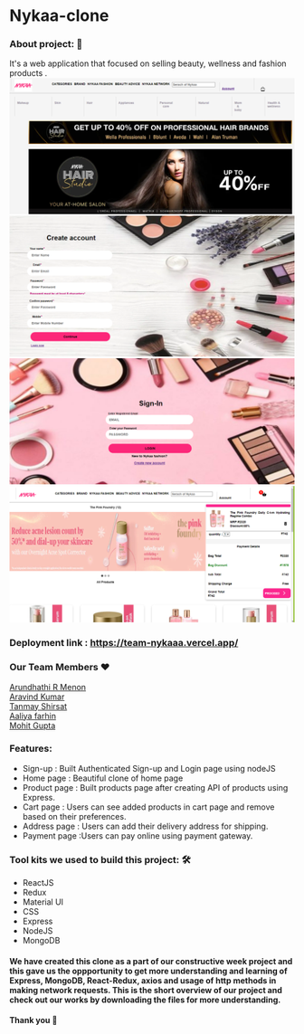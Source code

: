 # Nykaa-clone


<h3>About project: 🙌</h3>
It's a web application that focused on selling beauty, wellness and fashion products .
<img src="https://github.com/arundhathi6/Team-Nykaa/blob/main/src/images/nykaa-1.png" />
<img src="https://github.com/arundhathi6/Team-Nykaa/blob/main/src/images/nykaa-2.png"/>
<img src="https://github.com/arundhathi6/Team-Nykaa/blob/main/src/images/nykaa-3.png"/>
<img src="https://github.com/arundhathi6/Team-Nykaa/blob/main/src/images/nykaa-4.png"/>

<h3>Deployment link : <a href="https://team-nykaaa.vercel.app/">https://team-nykaaa.vercel.app/</a></h3>
<h3>Our Team Members ❤️</h3>
   <a href="https://github.com/arundhathi6">Arundhathi R Menon</a><br>
    <a href="https://github.com/Arvind-Kumar-Mahato">Aravind Kumar</a><br>
     <a href="https://github.com/TanmayShirsat">Tanmay Shirsat</a><br>
       <a href="https://github.com/aaliyafarhin">Aaliya farhin</a><br>
      <a href="https://github.com/MohitGupta10">Mohit Gupta</a><br>
   <h3>Features:</h3>
      <ul>
            <li> Sign-up : Built Authenticated Sign-up and Login page using nodeJS</li>
            <li> Home page : Beautiful clone of home page </li>
            <li> Product page : Built products page after creating API of products using Express.</li>
            <li> Cart page : Users can see added products in cart page and remove based on their preferences.</li>
            <li> Address page : Users can add their delivery address for shipping.</li>
            <li> Payment page :Users can pay online using payment gateway.</li></ul>

   
   <h3>Tool kits we used to build this project: 🛠</h3>
  <ul>
 
   <li>ReactJS</li>
   <li>Redux</li>
   <li>Material UI</li>
   <li>CSS</li>
   <li>Express</li>
   <li>NodeJS</li>
   <li>MongoDB</li></ul>
  <h4>We have created this clone as a part of our constructive week project and this gave us the oppportunity to get more understanding and learning of Express, MongoDB, React-Redux, axios and usage of http methods in making network requests. This is the short overview of our project and check out our works by downloading the files for more understanding.</h4>
  <h4>Thank you 🙌</h4>

